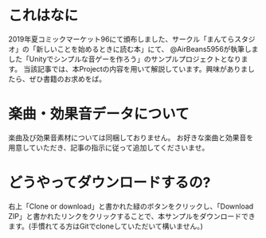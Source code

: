 # これはなに
2019年夏コミックマーケット96にて頒布しました、サークル「まんてらスタジオ」の「新しいことを始めるときに読む本」にて、
@AirBeans5956が執筆しました「Unityでシンプルな音ゲーを作ろう」のサンプルプロジェクトとなります。
当該記事では、本Projectの内容を用いて解説しています。興味がありましたら、ぜひ書籍のお求めをば。

# 楽曲・効果音データについて
楽曲及び効果音素材については同梱しておりません。
お好きな楽曲と効果音を用意していただき、記事の指示に従って追加してくださいませ。

# どうやってダウンロードするの?
右上「Clone or download」と書かれた緑のボタンをクリックし、「Download ZIP」と書かれたリンクをクリックすることで、本サンプルをダウンロードできます。(手慣れてる方はGitでcloneしていただいて構いません。)
